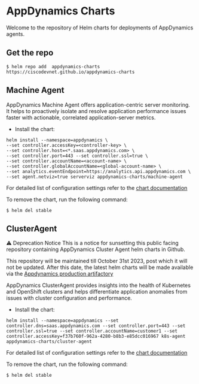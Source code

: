 # AppDynamics Charts 

Welcome to the repository of Helm charts for deployments of AppDynamics agents.

## Get the repo

```
$ helm repo add  appdynamics-charts https://ciscodevnet.github.io/appdynamics-charts
```

## Machine Agent

AppDynamics Machine Agent offers application-centric server monitoring. It helps to proactively isolate and resolve application performance issues faster with actionable, correlated application-server metrics. 

* Install the chart:

```
helm install --namespace=appdynamics \
--set controller.accessKey=<controller-key> \ 
--set controller.host=<*.saas.appdynamics.com> \
--set controller.port=443 --set controller.ssl=true \
--set controller.accountName=<account-name> \
--set controller.globalAccountName=<global-account-name> \ 
--set analytics.eventEndpoint=https://analytics.api.appdynamics.com \
--set agent.netviz=true serverviz appdynamics-charts/machine-agent
```

For detailed list of configuration settings refer to the [chart documentation](https://ciscodevnet.github.io/appdynamics-charts/machine-agent/)

To remove the chart, run the following command:

```
$ helm del stable

```

## ClusterAgent

⚠️ Deprecation Notice
This is a notice for sunsetting this public facing repository containing AppDynamics Cluster Agent helm charts in Github.

This repository will be maintained till October 31st 2023, post which it will not be updated. After this date, the latest helm charts will be made available via the [Appdynamics production artifactory](https://appdynamics.jfrog.io/artifactory/appdynamics-cloud-helmcharts/) 

AppDynamics ClusterAgent provides insights into the health of Kubernetes and OpenShift clusters and helps differentiate application anomalies from issues with cluster configuration and performance.

* Install the chart:

```
helm install --namespace=appdynamics --set controller.dns=saas.appdynamics.com --set controller.port=443 --set controller.ssl=true --set controller.accountName=customer1 --set controller.accessKey=f37b760f-962a-4280-b8b3-e85dcc016967 k8s-agent appdynamics-charts/cluster-agent

```

For detailed list of configuration settings refer to the [chart documentation](https://ciscodevnet.github.io/appdynamics-charts/cluster-agent/)

To remove the chart, run the following command:

```
$ helm del stable

```

